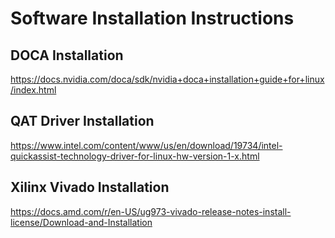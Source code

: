 # Software Installation Instructions

## DOCA Installation
https://docs.nvidia.com/doca/sdk/nvidia+doca+installation+guide+for+linux/index.html

## QAT Driver Installation
https://www.intel.com/content/www/us/en/download/19734/intel-quickassist-technology-driver-for-linux-hw-version-1-x.html

## Xilinx Vivado Installation
https://docs.amd.com/r/en-US/ug973-vivado-release-notes-install-license/Download-and-Installation